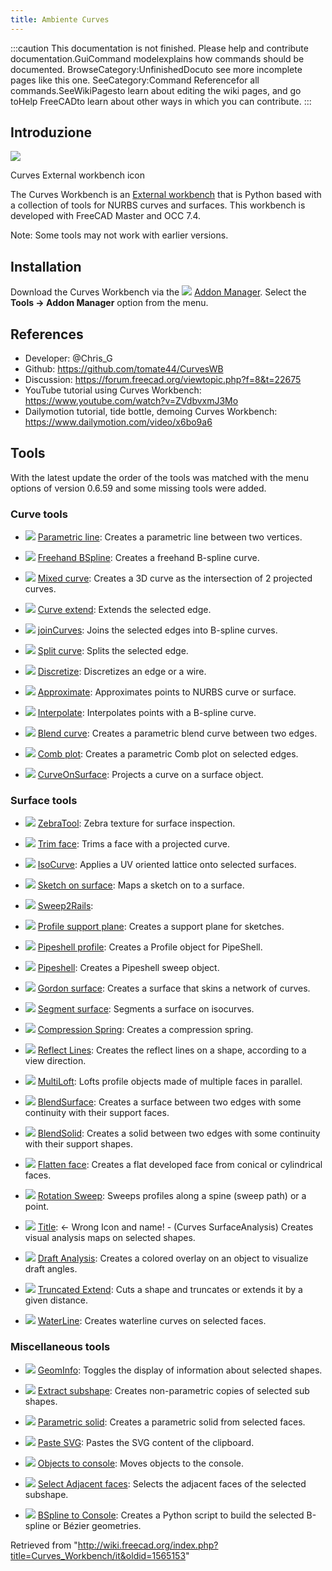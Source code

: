 ```yaml
---
title: Ambiente Curves
---
```


:::caution
This documentation is not finished. Please help and contribute documentation.GuiCommand modelexplains how commands should be documented. BrowseCategory:UnfinishedDocuto see more incomplete pages like this one. SeeCategory:Command Referencefor all commands.SeeWikiPagesto learn about editing the wiki pages, and go toHelp FreeCADto learn about other ways in which you can contribute.
:::

## Introduzione

![](/images/Curves_workbench_icon.svg)

Curves External workbench icon

The Curves Workbench is an [External workbench](/External_workbenches "External workbenches") that is Python based with a collection of tools for NURBS curves and surfaces. This workbench is developed with FreeCAD Master and OCC 7.4.

Note: Some tools may not work with earlier versions.

## Installation

Download the Curves Workbench via the ![](/images/Std_AddonMgr.svg) [Addon Manager](/Std_AddonMgr "Std AddonMgr"). Select the **Tools → Addon Manager** option from the menu.

## References

- Developer: @Chris_G
- Github: <https://github.com/tomate44/CurvesWB>
- Discussion: <https://forum.freecad.org/viewtopic.php?f=8&t=22675>
- YouTube tutorial using Curves Workbench: <https://www.youtube.com/watch?v=ZVdbvxmJ3Mo>
- Dailymotion tutorial, tide bottle, demoing Curves Workbench: <https://www.dailymotion.com/video/x6bo9a6>

## Tools

With the latest update the order of the tools was matched with the menu options of version 0.6.59 and some missing tools were added.

### Curve tools

- ![](/images/Curves_Line.svg) [Parametric line](/Curves_Line "Curves Line"): Creates a parametric line between two vertices.

- ![](/images/Curves_EditableSpline.svg) [Freehand BSpline](/Curves_EditableSpline "Curves EditableSpline"): Creates a freehand B-spline curve.

- ![](/images/Curves_MixedCurve.svg) [Mixed curve](/Curves_MixedCurve "Curves MixedCurve"): Creates a 3D curve as the intersection of 2 projected curves.

- ![](/images/Curves_ExtendCurve.svg) [Curve extend](/Curves_ExtendCurve "Curves ExtendCurve"): Extends the selected edge.

- ![](/images/Curves_JoinCurve.svg) [joinCurves](/Curves_JoinCurve "Curves JoinCurve"): Joins the selected edges into B-spline curves.

- ![](/images/Curves_SplitCurve.svg) [Split curve](/Curves_SplitCurve "Curves SplitCurve"): Splits the selected edge.

- ![](/images/Curves_Discretize.svg) [Discretize](/Curves_Discretize "Curves Discretize"): Discretizes an edge or a wire.

- ![](/images/Curves_Approximate.svg) [Approximate](/Curves_Approximate "Curves Approximate"): Approximates points to NURBS curve or surface.

- ![](/images/Curves_Interpolate.svg) [Interpolate](/Curves_Interpolate "Curves Interpolate"): Interpolates points with a B-spline curve.

- ![](/images/Curves_ParametricBlendCurve.svg) [Blend curve](/Curves_ParametricBlendCurve "Curves ParametricBlendCurve"): Creates a parametric blend curve between two edges.

- ![](/images/Curves_ParametricComb.svg) [Comb plot](/Curves_ParametricComb "Curves ParametricComb"): Creates a parametric Comb plot on selected edges.

- ![](/images/Curves_CurveOnSurface.svg) [CurveOnSurface](/Curves_CurveOnSurface "Curves CurveOnSurface"): Projects a curve on a surface object.

### Surface tools

- ![](/images/Curves_ZebraTool.svg) [ZebraTool](/Curves_ZebraTool "Curves ZebraTool"): Zebra texture for surface inspection.

- ![](/images/Curves_TrimFace.svg) [Trim face](/Curves_TrimFace "Curves TrimFace"): Trims a face with a projected curve.

- ![](/images/Curves_IsoCurve.svg) [IsoCurve](/Curves_IsoCurve "Curves IsoCurve"): Applies a UV oriented lattice onto selected surfaces.

- ![](/images/Curves_SketchOnSurface.svg) [Sketch on surface](/Curves_SketchOnSurface "Curves SketchOnSurface"): Maps a sketch on to a surface.

- ![](/images/Curves_Sweep2Rails.svg) [Sweep2Rails](/Curves_Sweep2Rails "Curves Sweep2Rails"):

- ![](/images/Curves_ProfileSupport.svg) [Profile support plane](/Curves_ProfileSupport "Curves ProfileSupport"): Creates a support plane for sketches.

- ![](/images/Curves_PipeshellProfile.svg) [Pipeshell profile](/Curves_PipeshellProfile "Curves PipeshellProfile"): Creates a Profile object for PipeShell.

- ![](/images/Curves_Pipeshell.svg) [Pipeshell](/Curves_Pipeshell "Curves Pipeshell"): Creates a Pipeshell sweep object.

- ![](/images/Curves_GordonSurface.svg) [Gordon surface](/Curves_GordonSurface "Curves GordonSurface"): Creates a surface that skins a network of curves.

- ![](/images/Curves_SegmentSurface.svg) [Segment surface](/Curves_SegmentSurface "Curves SegmentSurface"): Segments a surface on isocurves.

- ![](/images/Curves_CompressionSpring.svg) [Compression Spring](/Curves_CompressionSpring "Curves CompressionSpring"): Creates a compression spring.

- ![](/images/Curves_ReflectLines.svg) [Reflect Lines](/Curves_ReflectLines "Curves ReflectLines"): Creates the reflect lines on a shape, according to a view direction.

- ![](/images/Curves_MultiLoft.svg) [MultiLoft](/Curves_MultiLoft "Curves MultiLoft"): Lofts profile objects made of multiple faces in parallel.

- ![](/images/Curves_BlendSurf2.svg) [BlendSurface](/Curves_BlendSurf2 "Curves BlendSurf2"): Creates a surface between two edges with some continuity with their support faces.

- ![](/images/Curves_BlendSolid.svg) [BlendSolid](/Curves_BlendSolid "Curves BlendSolid"): Creates a solid between two edges with some continuity with their support shapes.

- ![](/images/Curves_FlattenFace.svg) [Flatten face](/Curves_FlattenFace "Curves FlattenFace"): Creates a flat developed face from conical or cylindrical faces.

- ![](/images/Curves_RotationSweep.svg) [Rotation Sweep](/Curves_RotationSweep "Curves RotationSweep"): Sweeps profiles along a spine (sweep path) or a point.

- ![](/images/Curves_ZebraTool.svg) [Title](/Curves_SurfaceAnalysis "Curves SurfaceAnalysis"): <- Wrong Icon and name! - (Curves SurfaceAnalysis) Creates visual analysis maps on selected shapes.

- ![](/images/Curves_DraftAnalysis.svg) [Draft Analysis](/Curves_DraftAnalysis "Curves DraftAnalysis"): Creates a colored overlay on an object to visualize draft angles.

- ![](/images/Curves_TruncateExtend.svg) [Truncated Extend](/Curves_TruncateExtend "Curves TruncateExtend"): Cuts a shape and truncates or extends it by a given distance.

- ![](/images/Curves_WaterlineCurves.svg) [WaterLine](/Curves_WaterlineCurves "Curves WaterlineCurves"): Creates waterline curves on selected faces.

### Miscellaneous tools

- ![](/images/Curves_GeomInfo.svg) [GeomInfo](/Curves_GeomInfo "Curves GeomInfo"): Toggles the display of information about selected shapes.

- ![](/images/Curves_ExtractSubshape.svg) [Extract subshape](/Curves_ExtractSubshape "Curves ExtractSubshape"): Creates non-parametric copies of selected sub shapes.

- ![](/images/Curves_ParametricSolid.svg) [Parametric solid](/Curves_ParametricSolid "Curves ParametricSolid"): Creates a parametric solid from selected faces.

- ![](/images/Curves_PasteSVG.svg) [Paste SVG](/Curves_PasteSVG "Curves PasteSVG"): Pastes the SVG content of the clipboard.

- ![](/images/Curves_ToConsole.svg) [Objects to console](/Curves_ToConsole "Curves ToConsole"): Moves objects to the console.

- ![](/images/Curves_AdjacentFaces.svg) [Select Adjacent faces](/Curves_AdjacentFaces "Curves AdjacentFaces"): Selects the adjacent faces of the selected subshape.

- ![](/images/Curves_BSplineToConsole.svg) [BSpline to Console](/Curves_BSplineToConsole "Curves BSplineToConsole"): Creates a Python script to build the selected B-spline or Bézier geometries.

Retrieved from "<http://wiki.freecad.org/index.php?title=Curves_Workbench/it&oldid=1565153>"
